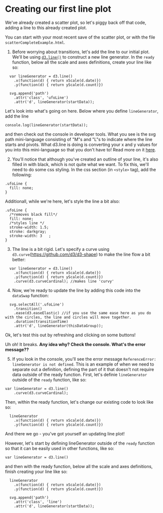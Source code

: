 # Creating our first line plot

We've already created a scatter plot, so let's piggy back off that code, adding a line to this already created plot.

You can start with your most recent save of the scatter plot, or with the file `scatterCompleteExample.html`. 

1. Before worrying about transitions, let's add the line to our initial plot. We'll be using [`d3.line()`](https://github.com/d3/d3-shape#lines) to construct a new line generator. In the `ready` function, below all the scale and axes definitions, create your line like so:

```
  var lineGenerator = d3.line()
    .x(function(d) { return xScale(d.date)})
    .y(function(d) { return yScale(d.count)})

  svg.append('path')
    .attr('class', 'ufoLine')
    .attr('d', lineGenerator(startData));
```

Let's look into what's going on here. Below where you define `lineGenerator`, add the line 

`console.log(lineGenerator(startData));` 

and then check out the console in developer tools. What you see is the svg path mini-language consisting of "M"s and "L"s to indicate where the line starts and pivots. What d3.line is doing is converting your x and y values for you into this mini-language so that you don't have to! Read more on it [here](https://www.dashingd3js.com/svg-paths-and-d3js).

2. You'll notice that although you've created an outline of your line, it's also filled in with black, which is not quite what we want. To fix this, we'll need to do some css styling. In the css section (in `<style>` tag), add the following:

```
.ufoLine {
  fill: none;
}
```

Additionall, while we're here, let's style the line a bit also:

```
.ufoLine {
  /*removes black fill*/
  fill: none;
  /*styles line */
  stroke-width: 1.5;
  stroke: darkgray;
  stroke-width: 3   ;
}
```

3. The line is a bit rigid. Let's specify a curve using `d3.curve`(https://github.com/d3/d3-shape) to make the line flow a bit better:

```
  var lineGenerator = d3.line()
    .x(function(d) { return xScale(d.date)})
    .y(function(d) { return yScale(d.count)})
    .curve(d3.curveCardinal); //makes line 'curvy'
```

4. Now, we're ready to update the line by adding this code into the `dataSwap` function:

```
  svg.selectAll('.ufoLine')
    .transition()
    .ease(d3.easeElastic) //if you use the same ease here as you do with the circles, the line and circles will move together.
    .duration(transitionTime)
    .attr('d', lineGenerator(thisDataGroup));
```

Ok, let's test this out by refreshing and clicking on some buttons!

Uh oh! It breaks. **Any idea why? Check the console. What's the error message??**

5. If you look in the console, you'll see the error message `ReferenceError: lineGenerator is not defined`. This is an example of when we need to separate out a definition, defining the part of it that doesn't not require data outside of the ready function. First, let's definie `lineGenerator` outside of the `ready` function, like so:

```
var lineGenerator = d3.line()
    .curve(d3.curveCardinal);
```

Then, within the ready function, let's change our existing code to look like so:

```
  lineGenerator
    .x(function(d) { return xScale(d.date)})
    .y(function(d) { return yScale(d.count)})
```

And there we go - you've got yourself an updating line plot!






However, let's start by defining lineGenerator outside of the `ready` function so that it can be easily used in other functions, like so:

`var lineGenerator = d3.line()`

and then with the ready function, below all the scale and axes definitions, finish creating your line like so:

```
  lineGenerator
    .x(function(d) { return xScale(d.date)})
    .y(function(d) { return yScale(d.count)})

  svg.append('path')
    .attr('class', 'line')
    .attr('d', lineGenerator(startData));
```
